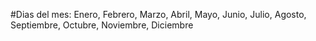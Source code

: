 #Dias del mes: Enero, Febrero, Marzo, Abril, Mayo, Junio, Julio, Agosto, Septiembre, Octubre, Noviembre, Diciembre
